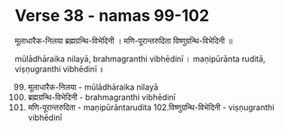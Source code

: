 # Verse 38 - namas 99-102

मूलाधारैक-निलया ब्रह्मग्रन्थि-विभेदिनी ।
मणि-पूरान्तरुदिता विष्णुग्रन्थि-विभेदिनी ॥

mūlādhāraika nilayā, brahmagranthi vibhēdinī ।
maṇipūrānta ruditā, viṣṇugranthi vibhēdinī ॥

99. मूलाधारैक-निलया - mūlādhāraika nilayā
100. ब्रह्मग्रन्थि-विभेदिनी - brahmagranthi vibhēdinī
101. मणि-पूरान्तरुदिता - maṇipūrāntarudita
102.विष्णुग्रन्थि-विभेदिनी - viṣṇugranthi vibhēdinī
